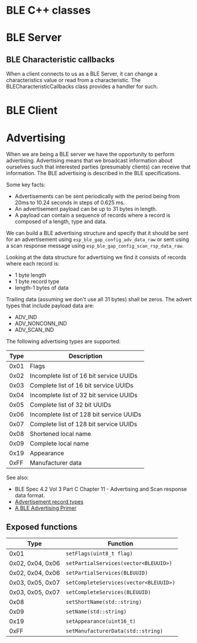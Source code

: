 # BLE C++ classes

# BLE Server
## BLE Characteristic callbacks
When a client connects to us as a BLE Server, it can change a characteristics value or read from a characteristic.  The BLECharacteristicCallbacks class provides a handler for such.
# BLE Client
# Advertising
When we are being a BLE server we have the opportunity to perform advertising.  Advertising means that we broadcast information about ourselves such that interested parties (presumably clients) can receive that information.  The BLE advertising is described in the BLE specifications.

Some key facts:

* Advertisements can be sent periodically with the period being from 20ms to 10.24 seconds in steps of 0.625 ms.
* An advertisement payload can be up to 31 bytes in length.
* A payload can contain a sequence of records where a record is composed of a length, type and data.

We can build a BLE advertising structure and specify that it should be sent for an advertisement using `esp_ble_gap_config_adv_data_raw` or sent using a scan response message using `esp_ble_gap_config_scan_rsp_data_raw`.

Looking at the data structure for advertising we find it consists of records where each record is:

* 1 byte length
* 1 byte record type
* length-1 bytes of data

Trailing data (assuming we don't use all 31 bytes) shall be zeros.  The advert types that include payload data are:

* ADV_IND
* ADV\_NONCONN\_IND
* ADV\_SCAN\_IND

The following advertising types are supported:

| Type | Description |
|--------|------
|0x01| Flags |
|0x02|Incomplete list of 16 bit service UUIDs
|0x03|Complete list of 16 bit service UUIDs
|0x04|Incomplete list of 32 bit service UUIDs
|0x05|Complete list of 32 bit UUIDs
|0x06|Incomplete list of 128 bit service UUIDs
|0x07|Complete list of 128 bit service UUIDs
|0x08|Shortened local name
|0x09|Complete local name
|0x19|Appearance
|0xFF|Manufacturer data



See also:

* BLE Spec 4.2 Vol 3 Part C Chapter 11 - Advertising and Scan response data format.
* [Advertisement record types](https://www.bluetooth.com/specifications/assigned-numbers/generic-access-profile)
* [A BLE Advertising Primer](http://www.argenox.com/a-ble-advertising-primer/)

## Exposed functions
|Type|Function
|-|-
|0x01|`setFlags(uint8_t flag)`
|0x02, 0x04, 0x06|`setPartialServices(vector<BLEUUID>)`
|0x02, 0x04, 0x06|`setPartialServices(BLEUUID)`
|0x03, 0x05, 0x07|`setCompleteServices(vector<BLEUUID>)`
|0x03, 0x05, 0x07|`setCompleteServices(BLEUUID)`
|0x08|`setShortName(std::string)`
|0x09|`setName(std::string)`
|0x19|`setAppearance(uint16_t)`
|0xFF|`setManufacturerData(std::string)`